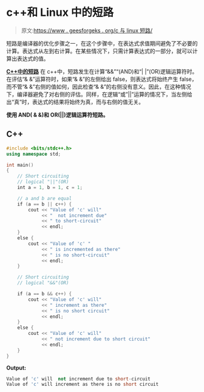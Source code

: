 # c++和 Linux 中的短路

> 原文:[https://www . geesforgeks . org/c 与 linux 短路/](https://www.geeksforgeeks.org/short-circuiting-in-c-and-linux/)

短路是编译器的优化步骤之一，在这个步骤中，在表达式求值期间避免了不必要的计算。表达式从左到右计算。在某些情况下，只需计算表达式的一部分，就可以计算出表达式的值。

**<u>C++中的短路</u>**
在 c++中，短路发生在计算“&&”“(AND)和“| |”(OR)逻辑运算符时。在评估“& &”运算符时，如果“& &”的左侧给出 false，则表达式将始终产生 false，而不管“& &”右侧的值如何，因此检查“& &”的右侧没有意义。因此，在这种情况下，编译器避免了对右侧的评估。同样，在逻辑“或”||”运算的情况下，当左侧给出“真”时，表达式的结果将始终为真，而与右侧的值无关。

**使用 AND( & &)和 OR(||)逻辑运算符短路。**

## C++

```cpp
#include <bits/stdc++.h>
using namespace std;

int main()
{
    // Short circuiting
    // logical "||"(OR)
    int a = 1, b = 1, c = 1;

    // a and b are equal
    if (a == b || c++) {
        cout << "Value of 'c' will"
             << "  not increment due"
             << " to short-circuit"
             << endl;
    }
    else {
        cout << "Value of 'c' "
             << " is incremented as there"
             << " is no short-circuit"
             << endl;
    }

    // Short circuiting
    // logical "&&"(OR)

    if (a == b && c++) {
        cout << "Value of 'c' will"
             << " increment as there"
             << " is no short circuit"
             << endl;
    }
    else {
        cout << "Value of 'c' will"
             << " not increment due to short circuit"
             << endl;
    }
}
```

**Output:**

```cpp
Value of 'c' will  not increment due to short-circuit
Value of 'c' will increment as there is no short circuit
```